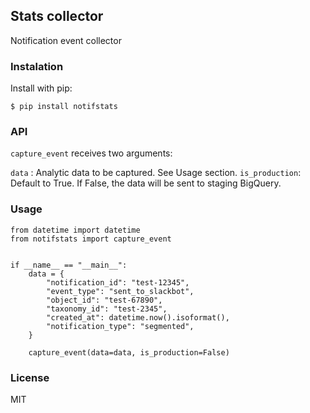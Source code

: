 ## Stats collector

Notification event collector 

### Instalation
Install with pip: 

```
$ pip install notifstats
```

### API
`capture_event` receives two arguments: 

`data` : Analytic data to be captured. See Usage section. 
`is_production`: Default to True. If False, the data will be sent to staging BigQuery. 

### Usage
```
from datetime import datetime
from notifstats import capture_event


if __name__ == "__main__":
    data = {
        "notification_id": "test-12345",
        "event_type": "sent_to_slackbot",
        "object_id": "test-67890",
        "taxonomy_id": "test-2345",
        "created_at": datetime.now().isoformat(),
        "notification_type": "segmented",
    }

    capture_event(data=data, is_production=False)
```

### License
MIT